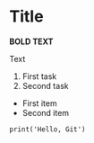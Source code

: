 # Title

**BOLD TEXT**

Text

1. First task
2. Second task

- First item
- Second item

`print('Hello, Git')`